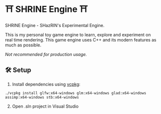 # ⛩ SHRINE Engine ⛩
SHRINE Engine - SHazRIN's Experimental Engine.

This is my personal toy game engine to learn, explore and experiment on real time rendering. This game engine uses C++ and its modern features as much as possible.

*Not recommended for production usage.*

## 🛠 Setup

1. Install dependencies using [vcpkg](https://github.com/microsoft/vcpkg):
```
./vcpkg install glfw:x64-windows glm:x64-windows glad:x64-windows assimp:x64-windows stb:x64-windows
```

2. Open .sln project in Visual Studio
